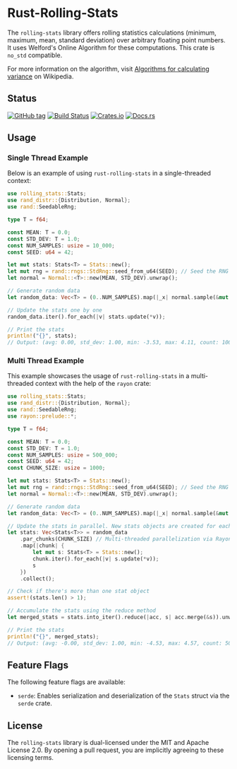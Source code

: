 # Rust-Rolling-Stats

The `rolling-stats` library offers rolling statistics calculations (minimum, maximum, mean, standard
deviation) over arbitrary floating point numbers. It uses Welford's Online Algorithm for these
computations. This crate is `no_std` compatible.

For more information on the algorithm, visit
[Algorithms for calculating variance](https://en.wikipedia.org/wiki/Algorithms_for_calculating_variance)
on Wikipedia.

## Status

[![GitHub tag](https://img.shields.io/github/tag/ryankurte/rust-rolling-stats.svg)](https://github.com/ryankurte/rust-rolling-stats)
[![Build Status](https://github.com/ryankurte/rust-rolling-stats/actions/workflows/rust.yml/badge.svg)](https://github.com/ryankurte/rust-rolling-stats/actions/workflows/rust.yml/)
[![Crates.io](https://img.shields.io/crates/v/rolling-stats.svg)](https://crates.io/crates/rolling-stats)
[![Docs.rs](https://docs.rs/rolling-stats/badge.svg)](https://docs.rs/rolling-stats)

## Usage

### Single Thread Example

Below is an example of using `rust-rolling-stats` in a single-threaded context:

```rust
use rolling_stats::Stats;
use rand_distr::{Distribution, Normal};
use rand::SeedableRng;

type T = f64;

const MEAN: T = 0.0;
const STD_DEV: T = 1.0;
const NUM_SAMPLES: usize = 10_000;
const SEED: u64 = 42;

let mut stats: Stats<T> = Stats::new();
let mut rng = rand::rngs::StdRng::seed_from_u64(SEED); // Seed the RNG for reproducibility
let normal = Normal::<T>::new(MEAN, STD_DEV).unwrap();

// Generate random data
let random_data: Vec<T> = (0..NUM_SAMPLES).map(|_x| normal.sample(&mut rng)).collect();

// Update the stats one by one
random_data.iter().for_each(|v| stats.update(*v));

// Print the stats
println!("{}", stats);
// Output: (avg: 0.00, std_dev: 1.00, min: -3.53, max: 4.11, count: 10000)
```

### Multi Thread Example

This example showcases the usage of `rust-rolling-stats` in a multi-threaded context with the help
of the `rayon` crate:

```rust
use rolling_stats::Stats;
use rand_distr::{Distribution, Normal};
use rand::SeedableRng;
use rayon::prelude::*;

type T = f64;

const MEAN: T = 0.0;
const STD_DEV: T = 1.0;
const NUM_SAMPLES: usize = 500_000;
const SEED: u64 = 42;
const CHUNK_SIZE: usize = 1000;

let mut stats: Stats<T> = Stats::new();
let mut rng = rand::rngs::StdRng::seed_from_u64(SEED); // Seed the RNG for reproducibility
let normal = Normal::<T>::new(MEAN, STD_DEV).unwrap();

// Generate random data
let random_data: Vec<T> = (0..NUM_SAMPLES).map(|_x| normal.sample(&mut rng)).collect();

// Update the stats in parallel. New stats objects are created for each chunk of data.
let stats: Vec<Stats<T>> = random_data
    .par_chunks(CHUNK_SIZE) // Multi-threaded parallelization via Rayon
    .map(|chunk| {
        let mut s: Stats<T> = Stats::new();
        chunk.iter().for_each(|v| s.update(*v));
        s
    })
    .collect();

// Check if there's more than one stat object
assert!(stats.len() > 1);

// Accumulate the stats using the reduce method
let merged_stats = stats.into_iter().reduce(|acc, s| acc.merge(&s)).unwrap();

// Print the stats
println!("{}", merged_stats);
// Output: (avg: -0.00, std_dev: 1.00, min: -4.53, max: 4.57, count: 500000)
```

## Feature Flags

The following feature flags are available:

- `serde`: Enables serialization and deserialization of the `Stats` struct via the `serde` crate.

## License

The `rolling-stats` library is dual-licensed under the MIT and Apache License 2.0. By opening a pull
request, you are implicitly agreeing to these licensing terms.
